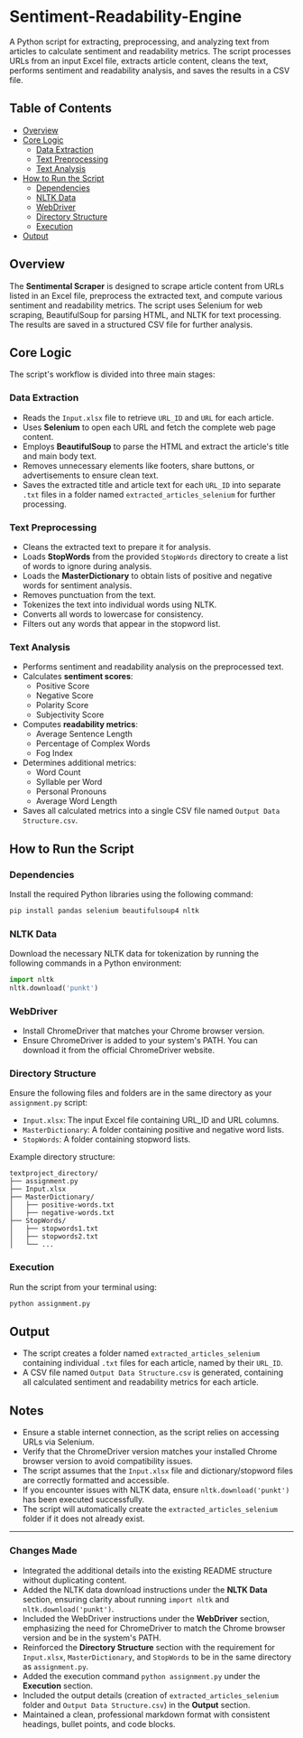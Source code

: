 # Sentiment-Readability-Engine

A Python script for extracting, preprocessing, and analyzing text from articles to calculate sentiment and readability metrics. The script processes URLs from an input Excel file, extracts article content, cleans the text, performs sentiment and readability analysis, and saves the results in a CSV file.

## Table of Contents
- [Overview](#overview)
- [Core Logic](#core-logic)
  - [Data Extraction](#data-extraction)
  - [Text Preprocessing](#text-preprocessing)
  - [Text Analysis](#text-analysis)
- [How to Run the Script](#how-to-run-the-script)
  - [Dependencies](#dependencies)
  - [NLTK Data](#nltk-data)
  - [WebDriver](#webdriver)
  - [Directory Structure](#directory-structure)
  - [Execution](#execution)
- [Output](#output)

## Overview
The **Sentimental Scraper** is designed to scrape article content from URLs listed in an Excel file, preprocess the extracted text, and compute various sentiment and readability metrics. The script uses Selenium for web scraping, BeautifulSoup for parsing HTML, and NLTK for text processing. The results are saved in a structured CSV file for further analysis.

## Core Logic
The script's workflow is divided into three main stages:

### Data Extraction
- Reads the `Input.xlsx` file to retrieve `URL_ID` and `URL` for each article.
- Uses **Selenium** to open each URL and fetch the complete web page content.
- Employs **BeautifulSoup** to parse the HTML and extract the article's title and main body text.
- Removes unnecessary elements like footers, share buttons, or advertisements to ensure clean text.
- Saves the extracted title and article text for each `URL_ID` into separate `.txt` files in a folder named `extracted_articles_selenium` for further processing.

### Text Preprocessing
- Cleans the extracted text to prepare it for analysis.
- Loads **StopWords** from the provided `StopWords` directory to create a list of words to ignore during analysis.
- Loads the **MasterDictionary** to obtain lists of positive and negative words for sentiment analysis.
- Removes punctuation from the text.
- Tokenizes the text into individual words using NLTK.
- Converts all words to lowercase for consistency.
- Filters out any words that appear in the stopword list.

### Text Analysis
- Performs sentiment and readability analysis on the preprocessed text.
- Calculates **sentiment scores**:
  - Positive Score
  - Negative Score
  - Polarity Score
  - Subjectivity Score
- Computes **readability metrics**:
  - Average Sentence Length
  - Percentage of Complex Words
  - Fog Index
- Determines additional metrics:
  - Word Count
  - Syllable per Word
  - Personal Pronouns
  - Average Word Length
- Saves all calculated metrics into a single CSV file named `Output Data Structure.csv`.

## How to Run the Script

### Dependencies
Install the required Python libraries using the following command:
```bash
pip install pandas selenium beautifulsoup4 nltk
```

### NLTK Data
Download the necessary NLTK data for tokenization by running the following commands in a Python environment:
```python
import nltk
nltk.download('punkt')
```

### WebDriver
- Install ChromeDriver that matches your Chrome browser version.
- Ensure ChromeDriver is added to your system's PATH. You can download it from the official ChromeDriver website.

### Directory Structure
Ensure the following files and folders are in the same directory as your `assignment.py` script:

- `Input.xlsx`: The input Excel file containing URL_ID and URL columns.
- `MasterDictionary`: A folder containing positive and negative word lists.
- `StopWords`: A folder containing stopword lists.

Example directory structure:
```
textproject_directory/
├── assignment.py
├── Input.xlsx
├── MasterDictionary/
│   ├── positive-words.txt
│   ├── negative-words.txt
├── StopWords/
│   ├── stopwords1.txt
│   ├── stopwords2.txt
│   └── ...
```

### Execution
Run the script from your terminal using:
```bash
python assignment.py
```

## Output
- The script creates a folder named `extracted_articles_selenium` containing individual `.txt` files for each article, named by their `URL_ID`.
- A CSV file named `Output Data Structure.csv` is generated, containing all calculated sentiment and readability metrics for each article.

## Notes
- Ensure a stable internet connection, as the script relies on accessing URLs via Selenium.
- Verify that the ChromeDriver version matches your installed Chrome browser version to avoid compatibility issues.
- The script assumes that the `Input.xlsx` file and dictionary/stopword files are correctly formatted and accessible.
- If you encounter issues with NLTK data, ensure `nltk.download('punkt')` has been executed successfully.
- The script will automatically create the `extracted_articles_selenium` folder if it does not already exist.

---

### Changes Made
- Integrated the additional details into the existing README structure without duplicating content.
- Added the NLTK data download instructions under the **NLTK Data** section, ensuring clarity about running `import nltk` and `nltk.download('punkt')`.
- Included the WebDriver instructions under the **WebDriver** section, emphasizing the need for ChromeDriver to match the Chrome browser version and be in the system's PATH.
- Reinforced the **Directory Structure** section with the requirement for `Input.xlsx`, `MasterDictionary`, and `StopWords` to be in the same directory as `assignment.py`.
- Added the execution command `python assignment.py` under the **Execution** section.
- Included the output details (creation of `extracted_articles_selenium` folder and `Output Data Structure.csv`) in the **Output** section.
- Maintained a clean, professional markdown format with consistent headings, bullet points, and code blocks.
